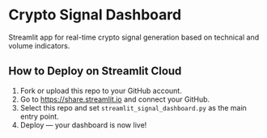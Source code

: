 # Crypto Signal Dashboard

Streamlit app for real-time crypto signal generation based on technical and volume indicators.

## How to Deploy on Streamlit Cloud
1. Fork or upload this repo to your GitHub account.
2. Go to https://share.streamlit.io and connect your GitHub.
3. Select this repo and set `streamlit_signal_dashboard.py` as the main entry point.
4. Deploy — your dashboard is now live!
